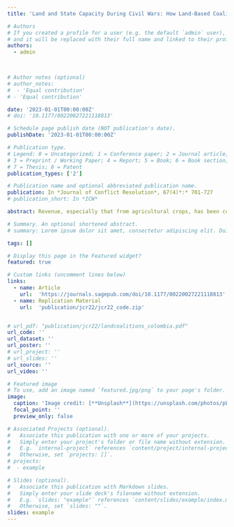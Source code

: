 ```yaml
---
title: 'Land and State Capacity During Civil Wars: How Land-Based Coalitions Undermine Property Taxation in Colombia'

# Authors
# If you created a profile for a user (e.g. the default `admin` user), write the username (folder name) here
# and it will be replaced with their full name and linked to their profile.
authors:
  - admin
 


# Author notes (optional)
# author_notes:
#  - 'Equal contribution'
# - 'Equal contribution'

date: '2023-01-01T00:00:00Z'
# doi: '10.1177/00220027221118813'

# Schedule page publish date (NOT publication's date).
publishDate: '2023-01-01T00:00:00Z'

# Publication type.
# Legend: 0 = Uncategorized; 1 = Conference paper; 2 = Journal article;
# 3 = Preprint / Working Paper; 4 = Report; 5 = Book; 6 = Book section;
# 7 = Thesis; 8 = Patent
publication_types: ['2']

# Publication name and optional abbreviated publication name.
publication: In *Journal of Conflict Resolution*, 67(4)*:* 701-727
# publication_short: In *ICW*

abstract: Revenue, especially that from agricultural crops, has been considered fundamental for the development of state capacity. While existing research has mostly focused on dynamics of violence, we know less about the impact of commodities shocks on a key dimension of state power*:* property taxation. In this article, I explore how and why land-based coalitions—alliances between landowners and paramilitaries around the appropriation of land—undermine taxation during civil conflict. Focusing on the expansion of oil palm in Colombia and using a difference-in-differences design, I leverage the international price of oil palm and municipal variation in crop suitability. I find that, in municipalities with higher paramilitary violence and land concentration, the palm shock was associated with lower taxation, outdated cadastral information, and lower land values. This article underscores the deleterious consequences of land inequality for the state’s extractive capacity even in moments of agricultural abundance.

# Summary. An optional shortened abstract.
# summary: Lorem ipsum dolor sit amet, consectetur adipiscing elit. Duis posuere tellus ac convallis placerat. Proin tincidunt magna sed ex sollicitudin condimentum.

tags: []

# Display this page in the Featured widget?
featured: true

# Custom links (uncomment lines below)
links:
  - name: Article
    url:  'https://journals.sagepub.com/doi/10.1177/00220027221118813'
  - name: Replication Material
    url:  'publication/jcr22/jcr22_code.zip'


# url_pdf: "publication/jcr22/landcoalitions_colombia.pdf"
url_code: ''
url_dataset: ''
url_poster: ''
# url_project: ''
# url_slides: ''
url_source: ''
url_video: ''

# Featured image
# To use, add an image named `featured.jpg/png` to your page's folder.
image:
  caption: 'Image credit: [**Unsplash**](https://unsplash.com/photos/pLCdAaMFLTE)'
  focal_point: ''
  preview_only: false

# Associated Projects (optional).
#   Associate this publication with one or more of your projects.
#   Simply enter your project's folder or file name without extension.
#   E.g. `internal-project` references `content/project/internal-project/index.md`.
#   Otherwise, set `projects: []`.
# projects:
#  - example

# Slides (optional).
#   Associate this publication with Markdown slides.
#   Simply enter your slide deck's filename without extension.
#   E.g. `slides: "example"` references `content/slides/example/index.md`.
#   Otherwise, set `slides: ""`.
slides: example
---
```

